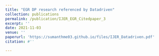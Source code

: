 ```yaml
---
title: "EGR DP research referenced by Datadriven"
collection: publications
permalink: /publication/IJER_EGR_Citedpaper_3
excerpt: ''
date: 2021-11-03
venue: ''
paperurl: 'https://sumanthme03.github.io/files/IJER_Datadriven.pdf'
citation: #''

---
```


[Download paper here]: (https://sumanthme03.github.io/files/IJER_Datadriven.pdf)






